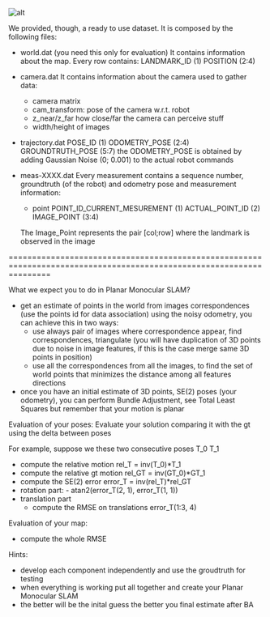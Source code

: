 ![alt](https://github.com/Andryf00/Probabilist_robotics/blob/main/plots_best/animation.gif)


We provided, though, a ready to use dataset. It is composed by the following files:

- world.dat (you need this only for evaluation)
  It contains information about the map.
  Every row contains:
   LANDMARK_ID (1) POSITION (2:4)

- camera.dat
  It contains information about the camera used to gather data:
  - camera matrix
  - cam_transform: pose of the camera w.r.t. robot
  - z_near/z_far how close/far the camera can perceive stuff
  - width/height of images

- trajectory.dat
  POSE_ID (1) ODOMETRY_POSE (2:4) GROUNDTRUTH_POSE (5:7)
  the ODOMETRY_POSE is obtained by adding Gaussian Noise (0; 0.001) to the actual robot commands

- meas-XXXX.dat
  Every measurement contains a sequence number, groundtruth (of the robot) and odometry pose and measurement information:
  - point POINT_ID_CURRENT_MESUREMENT (1) ACTUAL_POINT_ID (2) IMAGE_POINT (3:4)

  The Image_Point represents the pair [col;row] where the landmark is observed in the image

=====================================================================================================================
 
What we expect you to do in Planar Monocular SLAM?
- get an estimate of points in the world from images correspondences (use the points id for data association) using the noisy odometry, you can achieve this in two ways:
	- use always pair of images where correspondence appear, find correspondences, triangulate (you will have duplication of 3D points due to noise in image features, if this is the case merge same 3D points in position) 
	- use all the correspondences from all the images, to find the set of world points that minimizes the distance among all features directions
- once you have an initial estimate of 3D points, SE(2) poses (your odometry), you can perform Bundle Adjustment, see Total Least Squares but remember that your motion is planar


Evaluation of your poses:
Evaluate your solution comparing it with the gt using the delta between poses

For example, suppose we these two consecutive poses
T_0 
T_1 

- compute the relative motion rel_T = inv(T_0)*T_1
- compute the relative gt motion rel_GT = inv(GT_0)*GT_1
- compute the SE(2) error error_T = inv(rel_T)*rel_GT
- rotation part:
        - atan2(error_T(2, 1), error_T(1, 1))
- translation part
	- compute the RMSE on translations error_T(1:3, 4) 

Evaluation of your map: 
- compute the whole RMSE    

Hints:
- develop each component independently and use the groudtruth for testing
- when everything is working put all together and create your Planar Monocular SLAM
- the better will be the inital guess the better you final estimate after BA

